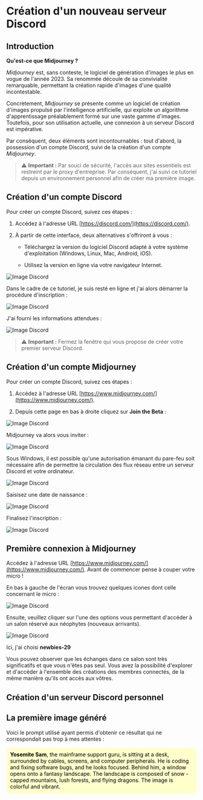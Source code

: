 # Création d'un nouveau serveur Discord

## Introduction

**Qu'est-ce que Midjourney ?**

*Midjourney* est, sans conteste, le logiciel de génération d'images le plus en vogue de l'année 2023. Sa renommée découle de sa convivialité remarquable, permettant la création rapide d'images d'une qualité incontestable.

Concrètement, *Midjourney* se présente comme un logiciel de création d'images propulsé par l'intelligence artificielle, qui exploite un algorithme d'apprentissage préalablement formé sur une vaste gamme d'images. Toutefois, pour son utilisation actuelle, une connexion à un serveur Discord est impérative.

Par conséquent, deux éléments sont incontournables : tout d'abord, la possession d'un compte Discord, suivi de la création d'un compte *Midjourney*.

> ⚠️ **Important :** Par souci de sécurité, l'accès aux sites essentiels est restreint par le proxy d'entreprise. Par conséquent, j'ai suivi ce tutoriel depuis un environnement personnel afin de créer ma première image.

## Création d'un compte Discord

Pour créer un compte Discord, suivez ces étapes :

1. Accédez à l'adresse URL [https://discord.com/](https://discord.com/).

2. À partir de cette interface, deux alternatives s'offriront à vous :

   - Téléchargez la version du logiciel Discord adapté à votre système d'exploitation (Windows, Linux, Mac, Android, iOS).
   
   - Utilisez la version en ligne via votre navigateur Internet.

![Image Discord](discord_1.png)

Dans le cadre de ce tutoriel, je suis resté en ligne et j'ai alors démarrer la procédure d'inscription :

![Image Discord](discord_2.png)

J'ai fourni les informations attendues :

![Image Discord](discord_3.png)

> ⚠️ **Important :** Fermez la fenêtre qui vous propose de créer votre premier serveur Discord.

## Création d'un compte Midjourney

Pour créer un compte Discord, suivez ces étapes :

1. Accédez à l'adresse URL [https://www.midjourney.com/](https://www.midjourney.com/).

2. Depuis cette page en bas à droite cliquez sur **Join the Beta** :

![Image Discord](discord_4.png)

Midjourney va alors vous inviter :

![Image Discord](discord_5.png)

Sous Windows, il est possible qu'une autorisation émanant du pare-feu soit nécessaire afin de permettre la circulation des flux réseau entre un serveur Discord et votre ordinateur.

![Image Discord](discord_6.png)

Saisisez une date de naissance :

![Image Discord](discord_7.png)

Finalisez l'inscription :

![Image Discord](discord_8.png)

## Première connexion à Midjourney

Accédez à l'adresse URL [https://www.midjourney.com/](https://www.midjourney.com/). Avant de commencer pense à couper votre micro !

En bas à gauche de l'écran vous trouvez quelques icones dont celle concernant le micro :

![Image Discord](discord_9.png)

Ensuite, veuillez cliquer sur l'une des options vous permettant d'accéder à un salon réservé aux néophytes (nouveaux arrivants).

![Image Discord](discord_10.png)

Ici, j'ai choisi **newbies-29**

Vous pouvez observer que les échanges dans ce salon sont très significatifs et que vous n'êtes pas seul. Vous avez la possibilité d'explorer et d'accéder à l'ensemble des créations des membres connectés, de la même manière qu'ils ont accès aux vôtres.

## Création d'un serveur Discord personnel 

## La première image généré

Voici le prompt utilisé ayant permis d'obtenir ce résultat qui ne correspondait pas trop à mes attentes :

<div style="border-radius: 10px; background-color: #ffffcc; padding: 10px; color: #000000;">
<strong>Yosemite Sam</strong>, the mainframe support guru, is sitting at a desk, surrounded by cables, screens, and computer peripherals. He is coding and fixing software bugs, and he looks focused. Behind him, a window opens onto a fantasy landscape. The landscape is composed of snow - capped mountains, lush forests, and flying dragons. The image is colorful and vibrant.
</div>


